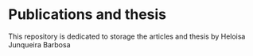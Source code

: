 # Publications and thesis
This repository is dedicated to storage the articles and thesis by Heloisa Junqueira Barbosa
